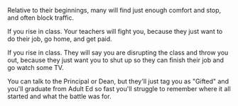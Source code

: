 Relative to their beginnings, many will find just enough comfort and stop,
and often block traffic.

If you rise in class. Your teachers will fight you, because they just want
to do their job, go home, and get paid.

If you rise in class. They will say you are disrupting the class and throw
you out, because they just want you to shut up so they can finish their job
and go watch some TV.

You can talk to the Principal or Dean, but they'll just tag you as "Gifted"
and you'll graduate from Adult Ed so fast you'll struggle to remember where
it all started and what the battle was for.
